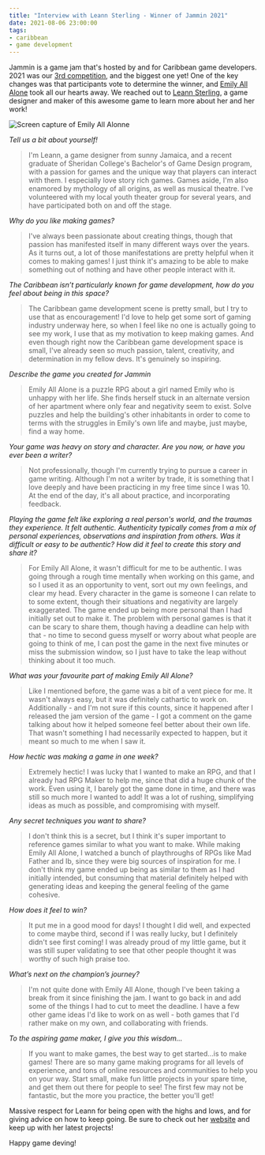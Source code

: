 ```yaml
---
title: "Interview with Leann Sterling - Winner of Jammin 2021"
date: 2021-08-06 23:00:00
tags:
- caribbean
- game development
---
```


Jammin is a game jam that's hosted by and for Caribbean game developers. 2021 was our [3rd competition](/blog/2021/07/11/jammin-2021), and the biggest one yet! One of the key changes was that participants vote to determine the winner, and <a href="https://sunshinequeen.itch.io/emily-all-alone" target="_blank" rel="nofollow noopener noreferrer">Emily All Alone</a> took all our hearts away. We reached out to <a href="https://www.leannsterling.com" target="_blank" rel="nofollow noopener noreferrer">Leann Sterling</a>, a game designer and maker of this awesome game to learn more about her and her work!

![Screen capture of Emily All Alonne](./EmilyAllAlone.gif)

*Tell us a bit about yourself!*

> I'm Leann, a game designer from sunny Jamaica, and a recent graduate of Sheridan College's Bachelor's of Game Design program, with a passion for games and the unique way that players can interact with them. I especially love story rich games. Games aside, I'm also enamored by mythology of all origins, as well as musical theatre. I've volunteered with my local youth theater group for several years, and have participated both on and off the stage.

*Why do you like making games?*

> I've always been passionate about creating things, though that passion has manifested itself in many different ways over the years. As it turns out, a lot of those manifestations are pretty helpful when it comes to making games! I just think it's amazing to be able to make something out of nothing and have other people interact with it.

*The Caribbean isn’t particularly known for game development, how do you feel about being in this space?*

> The Caribbean game development scene is pretty small, but I try to use that as encouragement! I'd love to help get some sort of gaming industry underway here, so when I feel like no one is actually going to see my work, I use that as my motivation to keep making games. And even though right now the Caribbean game development space is small, I've already seen so much passion, talent, creativity, and determination in my fellow devs. It's genuinely so inspiring.

*Describe the game you created for Jammin*

> Emily All Alone is a puzzle RPG about a girl named Emily who is unhappy with her life. She finds herself stuck in an alternate version of her apartment where only fear and negativity seem to exist. Solve puzzles and help the building's other inhabitants in order to come to terms with the struggles in Emily's own life and maybe, just maybe, find a way home.

*Your game was heavy on story and character. Are you now, or have you ever been a writer?*

> Not professionally, though I'm currently trying to pursue a career in game writing. Although I'm not a writer by trade, it is something that I love deeply and have been practicing in my free time since I was 10. At the end of the day, it's all about practice, and incorporating feedback.

*Playing the game felt like exploring a real person's world, and the traumas they experience. It felt authentic. Authenticity typically comes from a mix of personal experiences, observations and inspiration from others. Was it difficult or easy to be authentic? How did it feel to create this story and share it?*

> For Emily All Alone, it wasn't difficult for me to be authentic. I was going through a rough time mentally when working on this game, and so I used it as an opportunity to vent, sort out my own feelings, and clear my head. Every character in the game is someone I can relate to to some extent, though their situations and negativity are largely exaggerated. The game ended up being more personal than I had initially set out to make it. The problem with personal games is that it can be scary to share them, though having a deadline can help with that - no time to second guess myself or worry about what people are going to think of me, I can post the game in the next five minutes or miss the submission window, so I just have to take the leap without thinking about it too much.

*What was your favourite part of making Emily All Alone?*

> Like I mentioned before, the game was a bit of a vent piece for me. It wasn't always easy, but it was definitely cathartic to work on. Additionally - and I'm not sure if this counts, since it happened after I released the jam version of the game - I got a comment on the game talking about how it helped someone feel better about their own life. That wasn't something I had necessarily expected to happen, but it meant so much to me when I saw it.

*How hectic was making a game in one week?*

> Extremely hectic! I was lucky that I wanted to make an RPG, and that I already had RPG Maker to help me, since that did a huge chunk of the work. Even using it, I barely got the game done in time, and there was still so much more I wanted to add! It was a lot of rushing, simplifying ideas as much as possible, and compromising with myself.

*Any secret techniques you want to share?*

> I don't think this is a secret, but I think it's super important to reference games similar to what you want to make. While making Emily All Alone, I watched a bunch of playthroughs of RPGs like Mad Father and Ib, since they were big sources of inspiration for me. I don't think my game ended up being as similar to them as I had initially intended, but consuming that material definitely helped with generating ideas and keeping the general feeling of the game cohesive.

*How does it feel to win?*

> It put me in a good mood for days! I thought I did well, and expected to come maybe third, second if I was really lucky, but I definitely didn't see first coming! I was already proud of my little game, but it was still super validating to see that other people thought it was worthy of such high praise too.

*What’s next on the champion’s journey?*

> I'm not quite done with Emily All Alone, though I've been taking a break from it since finishing the jam. I want to go back in and add some of the things I had to cut to meet the deadline. I have a few other game ideas I'd like to work on as well - both games that I'd rather make on my own, and collaborating with friends.

*To the aspiring game maker, I give you this wisdom...*

> If you want to make games, the best way to get started...is to make games! There are so many game making programs for all levels of experience, and tons of online resources and communities to help you on your way. Start small, make fun little projects in your spare time, and get them out there for people to see! The first few may not be fantastic, but the more you practice, the better you'll get!

Massive respect for Leann for being open with the highs and lows, and for giving advice on how to keep going. Be sure to check out her <a href="https://www.leannsterling.com" target="_blank" rel="nofollow noopener noreferrer">website</a> and keep up with her latest projects!

Happy game deving!
